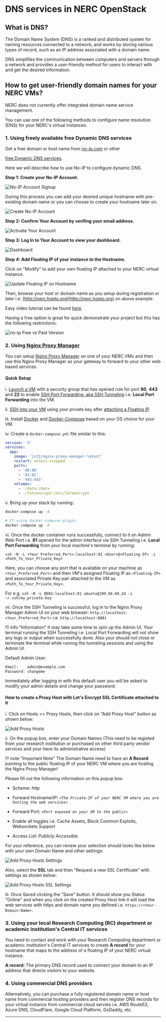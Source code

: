 
# DNS services in NERC OpenStack

## What is DNS?

The Domain Name System (DNS) is a ranked and distributed system for naming resources
connected to a network, and works by storing various types of record, such as an
IP address associated with a domain name.

DNS simplifies the communication between computers and servers through a network
and provides a user-friendly method for users to interact with and get the desired
information.

## How to get user-friendly domain names for your NERC VMs?

NERC does not currently offer integrated domain name service management.

You can use one of the following methods to configure name resolution (DNS) for
your NERC's virtual instances.

### 1. Using freely available free Dynamic DNS services

Get a free domain or host name from [no-ip.com](https://www.noip.com/) or other

[free Dynamic DNS services](https://www.makeuseof.com/tag/5-best-dynamic-dns-providers-can-lookup-free-today/).

Here we will describe how to use No-IP to configure dynamic DNS.

**Step 1: Create your No-IP Account.**

![No-IP Account Signup](images/signup.png)

During this process you can add your desired unique hostname with pre-existing
domain name or you can choose to create your hostname later on.

![Create No-IP Account](images/create-no-ip-account.png)

**Step 2: Confirm Your Account by verifing your email address.**

![Activate Your Account](images/activate-your-account.png)

**Step 3: Log In to Your Account to view your dashboard.**

![Dashboard](images/dashboard.png)

**Step 4: Add Floating IP of your instance to the Hostname.**

Click on "Modify" to add your own floating IP attached to your NERC virtual instance.

![Update Floating IP on Hostname](images/floating-ip-to-hostname.png)

Then, browse your host or domain name as you setup during registration or later
i.e. [http://nerc.hopto.org](http://nerc.hopto.org) on above example.

Easy video tutorial can be found [here](https://www.youtube.com/watch?v=1eeMxhpT868).

Having a free option is great for quick demonstrate your project but this has
the following restrictions:

![no-ip Free vs Paid Version](images/no-ip-free-vs-paid.png)

### 2. Using [Nginx Proxy Manager](https://nginxproxymanager.com/)

You can setup [Nginx Proxy Manager](https://nginxproxymanager.com/) on one of
your NERC VMs and then use this Nginx Proxy Manager as your gateway to forward
to your other web based services.

#### Quick Setup

i. [Launch a VM](https://nerc-project.github.io/nerc-docs/openstack/create-and-connect-to-the-VM/launch-a-VM/)
with a security group that has opened rule for port **80**, **443** and **22** to
enable [SSH Port Forwarding, aka SSH Tunneling](https://www.ssh.com/academy/ssh/tunneling-example)
i.e. **Local Port Forwarding** into the VM.

ii. [SSH into your VM](https://nerc-project.github.io/nerc-docs/openstack/create-and-connect-to-the-VM/ssh-to-cloud-VM/)
using your private key after [attaching a Floating IP](https://nerc-project.github.io/nerc-docs/openstack/create-and-connect-to-the-VM/assign-a-floating-IP/).

iii. Install [Docker](https://docs.docker.com/install/) and [Docker-Compose](https://docs.docker.com/compose/install/)
based on your OS choice for your VM.

iv. Create a `docker-compose.yml` file similar to this:

```yaml
version: '3'
services:
  app:
    image: 'jc21/nginx-proxy-manager:latest'
    restart: unless-stopped
    ports:
      - '80:80'
      - '81:81'
      - '443:443'
    volumes:
      - ./data:/data
      - ./letsencrypt:/etc/letsencrypt
```

v. Bring up your stack by running:

```sh
docker-compose up -d

# If using docker-compose-plugin
docker compose up -d
```

vi. Once the docker container runs successfully, connect to it on Admin Web Port
i.e. **81** opened for the admin interface via SSH Tunneling i.e. **Local Port Forwarding**
from your local machine's terminal by running:

`ssh -N -L <Your_Preferred_Port>:localhost:81 <User>@<Floating-IP> -i <Path_To_Your_Private_Key>`

Here, you can choose any port that is available on your machine as `<Your_Preferred_Port>`
and then VM's assigned Floating IP as `<Floating-IP>` and associated Private
Key pair attached to the VM as `<Path_To_Your_Private_Key>`.

For e.g. `ssh -N -L 8081:localhost:81 ubuntu@199.94.60.24 -i ~/.ssh/my_private.key`

vii. Once the SSH Tunneling is successful, log in to the Nginx Proxy Manager
Admin UI on your web browser:
`http://localhost:<Your_Preferred_Port>` i.e. `http://localhost:8081`

!!! info "Information"
    It may take some time to spin up the Admin UI. Your terminal running the SSH
    Tunneling i.e. Local Port Forwarding will not show any logs or output when
    successfully done. Also your should not close or terminate the terminal while
    runnng the tunneling sessions and using the Admin UI.

Default Admin User:

```sh
Email:    admin@example.com
Password: changeme
```

Immediately after logging in with this default user you will be asked to modify
your admin details and change your password.

#### How to create a Proxy Host with Let's Encrypt SSL Certificate attached to it

i. Click on Hosts >> Proxy Hosts, then click on "Add Proxy Host" button as shown
below:

![Add Proxy Hosts](images/nginx-proxy-manager-proxy-host.png)

ii. On the popup box, enter your Domain Names (This need to be registed from your
research institution or purchased on other third party vendor services and your have
its administrative access)

!!! note "Important Note"
    The Domain Name need to have an **A Record** pointing to the public floating
    IP of your NERC VM where you are hosting the Nginx Proxy Manager!

Please fill out the following information on this popup box:

- Scheme: *http*

- Forward Hostname/IP: *`<The Private-IP of your NERC VM where you are hosting the
web services>`*

- Forward Port: *`<Port exposed on your VM to the public>`*

- Enable all toggles i.e. Cache Assets, Block Common Exploits, Websockets Support

- Access List: *Publicly Accessible*

For your reference, you can review your selection should looks like below with your
own Domain Name and  other settings:

![Add Proxy Hosts Settings](images/nginx-proxy-manager-add-proxy-host.png)

Also, select the **SSL** tab and then "Request a new SSL Certificate" with settings
as shown below:

![Add Proxy Hosts SSL Settings](images/nginx-proxy-manager-ssl-setting.png)

iii. Once Saved clicking the "Save" button. It should show you Status "Online" and
when you click on the created Proxy Host link it will load the web services with
https and domain name you defined i.e. `https://<Your-Domain-Name>`.

### 3. Using your local Research Computing (RC) department or academic institution's Central IT services

You need to contact and work with your Research Computing department or
academic institution's Central IT services to create **A record** for your hostname
that maps to the address of a floating IP of your NERC virtual instance.

**A record:** The primary DNS record used to connect your domain to an IP address
that directs visitors to your website.

### 4. Using commercial DNS providers

Alternatively, you can purchase a fully registered domain name or host name from
commercial hosting providers and then register DNS records for your virtual instance
from commercial cloud servies i.e. AWS Route53, Azure DNS, CloudFlare, Google Cloud
Platform, GoDaddy, etc.

---
